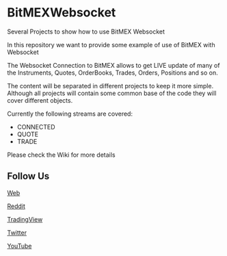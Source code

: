 # BitMEXWebsocket
Several Projects to show how to use BitMEX Websocket

In this repository we want to provide some example of use of BitMEX with Websocket

The Websocket Connection to BitMEX allows to get LIVE update of many of the Instruments, Quotes, OrderBooks, Trades, Orders, Positions and so on.

The content will be separated in different projects to keep it more simple. Although all projects will contain some common base of the code they will cover different objects.

Currently the following streams are covered:

- CONNECTED
- QUOTE
- TRADE


Please check the Wiki for more details


## Follow Us

[Web](https://dreaminglambos.com)

[Reddit](https://dreaminglambos.com/dreaminglambos-reddit)

[TradingView](https://dreaminglambos.com/dreaminglambos-tradingview)

[Twitter](https://dreaminglambos.com/dreaminglambos-twitter)

[YouTube](https://dreaminglambos.com/dreaminglambos-youtube)

